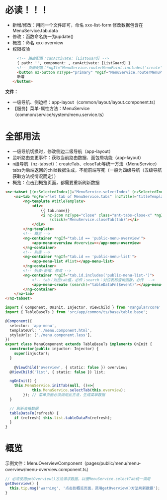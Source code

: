# 必读！！！
- 新增/修改：用同一个文件即可，命名 xxx-list-form 
  修改数据包含在MenuService.tab.data
- 修改：函数命名统一为update()
- 概览：命名 xxx-overview
- 权限校验
  ```html
	<!-- 路由配置：canActivate: [ListGuard] -->
	{ path: '', component: , canActivate: [ListGuard] }
	<!-- 页面配置：*ngIf="MenuService.routerMenuPoint.includes('create')" -->
	<button nz-button nzType="primary" *ngIf="MenuService.routerMenuPoint.includes('create')" (click)="create('')">
    新增
  </button>
	````

**文件：**
- 一级导航、侧边栏：app-layout（common/layout/layout.component.ts）
- 【服务】菜单-属性方法：MenuService（common/service/system/menu.service.ts）

# 全部用法
- 一级导航切换时，修改侧边二级导航（app-layout）
- 监听路由变更事件：获取当前路由数据、面包屑功能（app-layout）
- n级导航（nz-tabset）：createTab、closeTab等统一方法（MenuService）
  tabs为后端返回的child数据生成，不能前端写死（一般为四级导航（五级导航获取方法视情况而定））
- 概览：点击到概览页面，都需要重新刷新数据

```html
<nz-tabset [(nzSelectedIndex)]="MenuService.selectIndex" (nzSelectedIndexChange)="MenuService.selectTab(overview)">
	<nz-tab *ngFor="let tab of MenuService.tabs" [nzTitle]="titleTemplate">
		<ng-template #titleTemplate>
			<div>
				{{ tab.name}}
				<i nz-icon nzType="close" class="ant-tabs-close-x" *ngIf="tab.closeable"
					(click)="MenuService.closeTab(tab)"></i>
			</div>
		</ng-template>
		<!-- 概览 -->
		<ng-container *ngIf="tab.id == 'public-menu-overview'">
			<app-menu-overview #overview></app-menu-overview>
		</ng-container>
		<!-- 列表 -->
		<ng-container *ngIf="tab.id == 'public-menu-list'">
			<app-menu-list #list></app-menu-list>
		</ng-container>
		<!-- 列表-新增、修改 -->
		<ng-container *ngIf="tab.id.includes('public-menu-list-')">
			<!-- tab：对应tab值，必传；search：对应表格查询函数，必传  -->
			<app-menu-create (search)="tableDataFn($event)"></app-menu-create>
		</ng-container>
	</nz-tab>
</nz-tabset>
```  

```typescript
import { Component, OnInit, Injector, ViewChild } from '@angular/core';
import { TableBaseTs } from 'src/app/common/ts/base/table.base';

@Component({
  selector: 'app-menu',
  templateUrl: './menu.component.html',
  styleUrls: ['./menu.component.less'],
})
export class MenuComponent extends TableBaseTs implements OnInit {
  constructor(public injuctor: Injector) {
    super(injuctor);
  }
	
	@ViewChild('overview', { static: false }) overview;
  @ViewChild('list', { static: false }) list;

  ngOnInit() {
    this.MenuService.initTab(null, ()=>{
			this.MenuService.selectTab(this.overview);
		}); // 菜单页面必须调用此方法，生成菜单数据
  }

  // 刷新表格数据
  tableDataFn(refresh) {
    if (refresh) this.list.tableDataFn(refresh);
  }
}

```

# 概览
示例文件：MenuOverviewComponent（pages/public/menu/menu-overview/menu-overview.component.ts）
```typescript
// 必须使用getOverview()方法请求数据，以便MenuService.selectTab统一调用
getOverview() {
  this.tip.msg('warning', '点击到概览页面，调用getOverview()方法刷新数据');
}
```